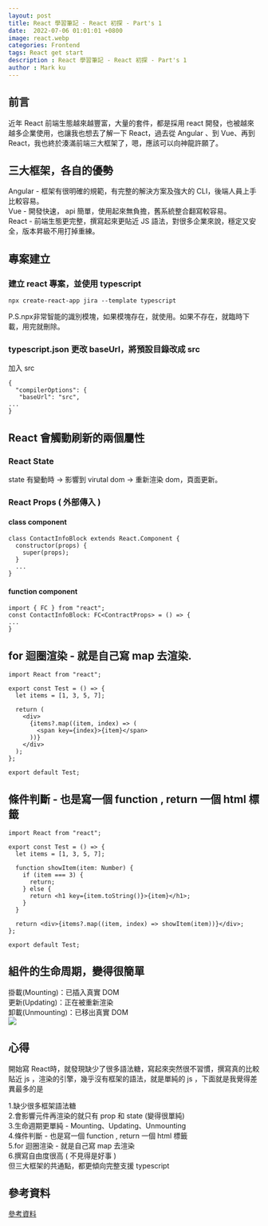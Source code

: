 ```yaml
---
layout: post
title: React 學習筆記 - React 初探 - Part's 1
date:  2022-07-06 01:01:01 +0800
image: react.webp
categories: Frontend
tags: React get start
description : React 學習筆記 - React 初探 - Part's 1
author : Mark ku
---
```


## 前言
近年 React 前端生態越來越豐富，大量的套件，都是採用 react 開發，也被越來越多企業使用，也讓我也想去了解一下 React，過去從 Angular 、到 Vue、再到 React，我也終於湊滿前端三大框架了，嗯，應該可以向神龍許願了。

## 三大框架，各自的優勢
Angular - 框架有很明確的規範，有完整的解決方案及強大的 CLI，後端人員上手比較容易。  
Vue - 開發快速， api 簡單，使用起來無負擔，舊系統整合翻寫較容易。  
React - 前端生態更完整，撰寫起來更貼近 JS 語法，對很多企業來說，穩定又安全，版本昇級不用打掉重練。  

## 專案建立
### 建立 react 專案，並使用 typescript 
```
npx create-react-app jira --template typescript
```
P.S.npx非常智能的識別模塊，如果模塊存在，就使用。如果不存在，就臨時下載，用完就刪除。


### typescript.json 更改 baseUrl，將預設目錄改成 src

加入 src  
```
{
  "compilerOptions": {
   "baseUrl": "src",
...
}
```

## React 會觸動刷新的兩個屬性
### React State  
state 有變動時 -> 影響到 virutal dom -> 重新渲染 dom，頁面更新。  
### React Props ( 外部傳入 )
#### class component 
```
class ContactInfoBlock extends React.Component {
  constructor(props) {
    super(props);
  } 
  ...
}
```
#### function component
```
import { FC } from "react";
const ContactInfoBlock: FC<ContractProps> = () => {
...
}	
```

## for 迴圈渲染 - 就是自己寫 map 去渲染.

```
import React from "react";

export const Test = () => {
  let items = [1, 3, 5, 7];

  return (
    <div>
      {items?.map((item, index) => (
        <span key={index}>{item}</span>
      ))}
    </div>
  );
};

export default Test;
```

## 條件判斷  -  也是寫一個 function , return 一個 html 標籤
```
import React from "react";

export const Test = () => {
  let items = [1, 3, 5, 7];

  function showItem(item: Number) {
    if (item === 3) {
      return;
    } else {
      return <h1 key={item.toString()}>{item}</h1>;
    }
  }

  return <div>{items?.map((item, index) => showItem(item))}</div>;
};

export default Test;
```

## 組件的生命周期，變得很簡單
掛載(Mounting)：已插入真實 DOM  
更新(Updating)：正在被重新渲染  
卸載(Unmounting)：已移出真實 DOM  
![](https://i.imgur.com/KnnGOO7.png)

## 心得
開始寫 React時，就發現缺少了很多語法糖，寫起來突然很不習慣，撰寫真的比較貼近 js ，渲染的引擎，幾乎沒有框架的語法，就是單純的 js ，下面就是我覺得差異最多的是  

1.缺少很多框架語法糖  
2.會影響元件再渲染的就只有 prop 和 state  (變得很單純)  
3.生命週期更單純 - Mounting、Updating、Unmounting  
4.條件判斷  -  也是寫一個 function , return 一個 html 標籤  
5.for 迴圈渲染 - 就是自己寫 map 去渲染  
6.撰寫自由度很高 ( 不見得是好事 )  
但三大框架的共通點，都更傾向完整支援 typescript


## 參考資料
[參考資料](https://www.runoob.com/react/react-component-life-cycle.html)  